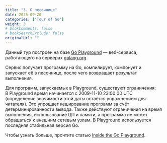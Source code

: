 ```yaml
---
title: "3. О песочнице"
date: 2025-09-20
categories: ["Tour of Go"]
weight: 3
# bookComments: false
# bookSearchExclude: false
originalUrl: ""
---
```



Данный тур построен на базе [Go Playground](https://go.dev/play/ "go.dev/play") — веб-сервиса, работающего на серверах [golang.org](https://go.dev/ "go.dev").

Сервис получает программу на Go, компилирует, компонует и запускает её в песочнице, после чего возвращает результат выполнения.

Для программ, запускаемых в Playground, существуют ограничения:  
В Playground время начинается с 2009-11-10 23:00:00 UTC (определение значимости этой даты остаётся упражнением для читателя). Это упрощает кеширование программ за счёт детерминированности вывода.
Также действуют ограничения на время выполнения, использование ЦП и памяти, а программа не может обращаться к внешним сетевым узлам.
В Playground используется последняя стабильная версия Go.  

Чтобы узнать больше, прочтите статью [Inside the Go Playground](https://go.dev/blog/playground).
